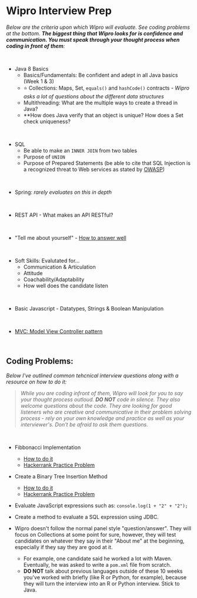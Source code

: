 # Wipro Interview Prep
*Below are the criteria upon which Wipro will evaluate.  See coding problems at the bottom.  **The biggest thing that Wipro looks for is confidence and communication.  You must speak through your thought process when coding in front of them**:*

<br>

- Java 8 Basics
  - Basics/Fundamentals: Be confident and adept in all Java basics (Week 1 & 3)
  - :star: Collections: Maps, Set, `equals()` and `hashCode()` contracts - *Wipro asks a lot of questions about the different data structures*
  - Multithreading: What are the multiple ways to create a thread in Java?
  - **How does Java verify that an object is unique? How does a Set check uniqueness?

<br>

- SQL
  - Be able to make an `INNER JOIN` from two tables
  - Purpose of `UNION`
  - Purpose of Prepared Statements (be able to cite that SQL Injection is a recognized threat to Web services as stated by [OWASP](https://owasp.org/www-community/attacks/SQL_Injection))

<br>

- Spring: *rarely evaluates on this in depth*

<br>

- REST API - What makes an API RESTful?

<br>

- "Tell me about yourself" - [How to answer well](https://www.indeed.com/career-advice/interviewing/interview-question-tell-me-about-yourself)

<br>

- Soft Skills: Evalutated for...
  -  Communication & Articulation
  -  Attitude
  -  Coachability/Adaptability
  -  How well does the candidate listen 
 
 <br>

- Basic Javascript - Datatypes, Strings & Boolean Manipulation

<br>

- [MVC: Model View Controller pattern](https://www.codecademy.com/article/mvc)
 
 <br>
 
 ## Coding Problems:
 *Below I've outlined common tehcnical interview questions along with a resource on how to do it:*
 
 > *While you are coding infront of them, Wipro will look for you to say your thought process outloud. **DO NOT** code in silence.  They also welcome questions about the code.  They are looking for good listeners who are creative and communicative in their problem solving process - rely on your own knowledge and practice as well as your interviewer's.  Don't be afraid to ask them questions.*
 
<br>
 
 - Fibbonacci Implementation
    - [How to do it](https://www.geeksforgeeks.org/different-ways-to-print-fibonacci-series-in-java/)
    - [Hackerrank Practice Problem](https://www.hackerrank.com/challenges/ctci-fibonacci-numbers/problem)
 
 - Create a Binary Tree Insertion Method
    - [How to do it](https://www.baeldung.com/java-binary-tree) 
    - [Hackerrank Practice Problem](https://www.hackerrank.com/challenges/binary-search-tree-insertion/problem)

- Evaluate JavaScript expressions such as: `console.log(1 + "2" + "2");`

- Create a method to evaluate a SQL expression using JDBC.

- Wipro doesn't follow the normal panel style "question/answer". They will focus on Collections at some point for sure, however, they will test candidates on whatever they say in their "About me" at the beginning, especially if they say they are good at it.
    - For example, one candidate said he worked a lot with Maven. Eventually, he was asked to write a `pom.xml` file from scratch.
    - **DO NOT** talk about previous languages outside of these 10 weeks you've worked with briefly (like R or Python, for example), because they will turn the interview into an R or Python interview.  Stick to Java.



 
 
